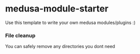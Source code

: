 # medusa-module-starter
Use this template to write your own medusa modules/plugins :)

### File cleanup
You can safely remove any directories you dont need